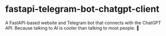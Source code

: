 # fastapi-telegram-bot-chatgpt-client
 A FastAPI-based website and Telegram bot that connects with the ChatGPT API. Because talking to AI is cooler than talking to most people. 🤖
